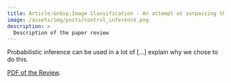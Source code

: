 ```yaml
---
title: Article:&nbsp;Image Classification - An attempt at surpassing the Convolutional Neural Network
image: /assets/img/posts/control_inference.png
description: >
  Description of the paper review
---
```


Probabilistic inference can be used in a lot of [...] explain why we chose to do this.

<html>
<head>
  <meta charset="UTF-8">
  <title>PDF.js Example</title>
  <script src="/assets/js/pdfjs/build/pdf.js"></script>
  <script src="/assets/js/pdfjs/build/maze/simple.js"></script>
</head>
<body>
  <canvas id="pdf"></canvas>
</body>
</html>

[PDF of the Review](/assets/js/pdfjs/web/viewer.html?file=/assets/js/pdfjs/build/maze/RL_Probabilistic_Inference.pdf). 